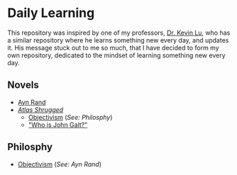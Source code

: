 # Daily Learning
This repository was inspired by one of my professors, [Dr. Kevin Lu](https://github.com/kevinwlu), who has a similar repository where he learns something new every day, and updates it. His message stuck out to me so much, that I have decided to form my own repository, dedicated to the mindset of learning something new every day.

## Novels 
* [Ayn Rand](https://en.wikipedia.org/wiki/Ayn_Rand)
 * [*Atlas Shrugged*](https://en.wikipedia.org/wiki/Atlas_Shrugged)
   * [Objectivism](https://en.wikipedia.org/wiki/Objectivism) (*See: Philosphy*)
   * ["Who is John Galt?"](https://en.wikipedia.org/wiki/John_Galt)
 
## Philosphy
* [Objectivism](https://en.wikipedia.org/wiki/Objectivism) (*See: Ayn Rand*)
